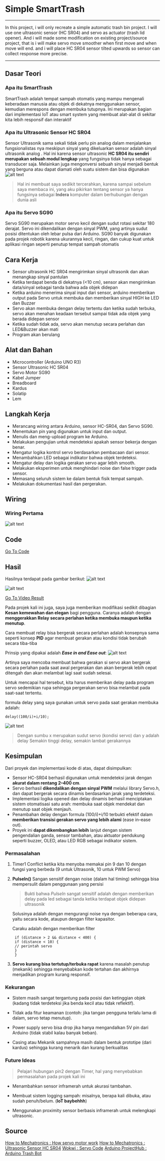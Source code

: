 # Simple SmartTrash
---

In this project, i will only recreate a simple automatic trash bin project. I will use one ultrasonic sensor (HC SR04) and servo as actuator (trash lid opener). And i will made some modification on existing project/source project, that is i will make servo move smoother when first move and when move will end. and i will place HC SR04 sensor tilted upwards so sensor can collect response more precise.

---
## Dasar Teori
### Apa itu SmartTrash
SmartTrash adalah tempat sampah otomatis yang mampu mengenali keberadaan manusia atau objek di dekatnya menggunakan sensor, kemudian merespons dengan membuka tutupnya. Ini merupakan bagian dari implementasi IoT atau smart system yang membuat alat-alat di sekitar kita lebih responsif dan interaktif
### Apa itu Ultrasonic Sensor HC SR04

Sensor Ultrasonik sama sekali tidak perlu pin analog dalam menjalankan fungsionalistas nya meskipun sinyal yang dikeluarkan sensor adalah sinyal ultrasonik analog
. Hal ini karena sensor ultrasonic **HC SR04 itu sendiri merupakan sebuah modul lengkap** yang fungsinya tidak hanya sebagai transducer saja. Melainkan juga mengonversi sebuah sinyal menjadi bentuk yang berguna atau dapat diamati oleh suatu sistem dan bisa digunakan
![alt text](image-1.png)
> Hal ini membuat saya sedikit tercerahkan, karena sampai sebelum saya membaca ini, yang aku pikirkan tentang sensor ya hanya fungsinya sebagai **Indera** komputer dalam berhubungan dengan dunia asli

### Apa itu Servo SG90
Servo SG90 merupakan motor servo kecil dengan sudut rotasi sekitar 180 derajat. Servo ini dikendalikan dengan sinyal PWM, yang artinya sudut posisi ditentukan oleh lebar pulsa dari Arduino. SG90 banyak digunakan pada projek robotik karena ukurannya kecil, ringan, dan cukup kuat untuk aplikasi ringan seperti penutup tempat sampah otomatis

## Cara Kerja
- Sensor ultrasonik HC SR04 mengirimkan sinyal ultrasonik dan akan menangkap sinyal pantulan
- Ketika terdapat benda di dekatnya (<10 cm), sensor akan mengirimkan data/sinyal sebagai tanda bahwa ada objek didepan
- Ketika arduino menerima sinyal input dari sensor, arduino memberikan output pada Servo untuk membuka dan memberikan sinyal HIGH ke LED dan Buzzer
- Servo akan membuka dengan delay tertentu dan ketika sudah terbuka, servo akan menahan keadaan tersebut sampai tidak ada objek yang berada didepan sensor
- Ketika sudah tidak ada, servo akan menutup secara perlahan dan LED&Buzzer akan mati
- Program akan berulang
## Alat dan Bahan
- Microcontroller (Arduino UNO R3)
- Sensor Ultrasonic HC SR04
- Servo Motor SG90
- Kabel Jumper
- Breadboard
- Kardus
- Solatip
- Lem
## Langkah Kerja
- Merancang wiring antara Arduino, sensor HC-SR04, dan Servo SG90.
- Menentukan pin yang digunakan untuk input dan output.
- Menulis dan meng-upload program ke Arduino.
- Melakukan pengujian untuk mendeteksi apakah sensor bekerja dengan benar.
- Mengatur logika kontrol servo berdasarkan pembacaan dari sensor.
- Menambahkan LED sebagai indikator bahwa objek terdeteksi.
- Mengatur delay dan logika gerakan servo agar lebih smooth.
- Melakukan eksperimen untuk menghindari noise dan false trigger pada sensor.
- Memasang seluruh sistem ke dalam bentuk fisik tempat sampah.
- Melakukan dokumentasi hasil dan pergerakan.


## Wiring
### Wiring Pertama
![alt text](image-3.png)
## Code
[Go To Code]()
## Hasil
Hasilnya terdapat pada gambar berikut:
![alt text](<WhatsApp Image 2025-07-17 at 22.07.37_7adb13ac.jpg>)

![alt text](<WhatsApp Image 2025-07-18 at 10.17.55_9ba4ed23.jpg>)

[Go To Video Result](./SmartTrash-result.mp4)

Pada projek kali ini juga, saya juga memberikan modifikasi sedikit dibagian **Kesan kemewahan dan elegan** bagi pengguna. Caranya adalah dengan **menggerakkan Relay secara perlahan ketika membuka maupun ketika menutup**.

Cara membuat relay bisa bergerak secara perlahan adalah konsepnya sama seperti konsep **PID** agar membuat gerakan atau kondisi tidak berubah secara tiba-tiba

Prinsip yang dipakai adalah ***Ease in and Ease out***:
![alt text](image-2.png)

Artinya saya mencoba membuat bahwa gerakan si servo akan bergerak secara perlahan pada saat awal pergerakan dan akan bergerak lebih cepat ditengah dan akan melambat lagi saat sudah selesai.

Untuk mencapai hal tersebut, kita harus memberikan delay pada program servo sedemikian rupa sehingga pergerakan servo bisa melambat pada saat-saat tertentu.

formula delay yang saya gunakan untuk servo pada saat gerakan membuka adalah:

    delay((100/i)+i/10);

![alt text](image-4.png)
> Dengan sumbu x merupakan sudut servo (kondisi servo) dan y adalah delay
Semakin tinggi delay, semakin lambat gerakannya
## Kesimpulan
Dari proyek dan implementasi kode di atas, dapat disimpulkan:
- Sensor HC-SR04 berhasil digunakan untuk mendeteksi jarak dengan **akurat dalam rentang 2–400 cm**.
- Servo berhasil **dikendalikan dengan sinyal PWM** melalui library Servo.h, dan dapat bergerak secara dinamis berdasarkan jarak yang terdeteksi.
- Implementasi logika opened dan delay dinamis berhasil menciptakan sistem otomatisasi satu arah: membuka saat objek mendekat dan menutup saat objek menjauh.
- Penambahan delay dengan formula (100/i)+i/10 terbukti efektif dalam **memberikan transisi gerakan servo yang lebih alami** (ease in–ease out).
- Proyek ini **dapat dikembangkan lebih** lanjut dengan sistem pengendalian ganda, sensor tambahan, atau aktuator pendukung seperti buzzer, OLED, atau LED RGB sebagai indikator sistem.
### Permasalahan
1. Timer1 Conflict ketika kita menyoba memakai pin 9 dan 10 dengan fungsi yang berbeda (9 untuk Ultrasonik, 10 untuk PWM Servo)
2. **PulseIn()** Sangan sensitif dengan noise (dalam hal timing) sehingga bisa mempersulit dalam penggunaan yang persisi
   > Bukti bahwa *PulseIn* sangat sensitif adalah dengan memberikan delay pada led sebagai tanda ketika terdapat objek didepan ultrasonik
   
   Solusinya adalah dengan mengurangi noise nya dengan beberapa cara, yaitu secara kode, ataupun dengan filter kapasitor.

   Caraku adalah dengan memberikan filter
    
        if (distance > 2 && distance < 400) {
        if (distance < 10) {
        // perintah servo
        }
        }

3. **Servo kurang bisa tertutup/terbuka rapat** karena masalah penutup (mekanik) sehingga menyebabkan kode tertahan dan akhirnya menjadikan program kurang responsif.
### Kekurangan
- Sistem masih sangat tergantung pada posisi dan ketinggian objek (kadang tidak terdeteksi jika benda kecil atau tidak reflektif).

- Tidak ada fitur keamanan (contoh: jika tangan pengguna terlalu lama di dalam, servo tetap menutup).

- Power supply servo bisa drop jika hanya mengandalkan 5V pin dari Arduino (tidak stabil kalau banyak beban).
- Casing atau Mekanik sampahnya masih dalam bentuk prototipe (dari kardus) sehingga kurang menarik dan kurang berkualitas
### Future Ideas
> Pelajari hubungan pin2 dengan Timer, hal yang menyebabkan permasalahan pada projek kali ini

- Menambahkan sensor inframerah untuk akurasi tambahan.
- Membuat sistem logging sampah: misalnya, berapa kali dibuka, atau sudah penuh/belum. (**IoT baybehhh**)

- Menggunakan proximity sensor berbasis inframerah untuk melengkapi ultrasonic.

## Source
[How to Mechatronics : How servo motor work](https://howtomechatronics.com/how-it-works/how-servo-motors-work-how-to-control-servos-using-arduino/)
[How to Mechatronics : Ultrasonic Sensor HC SR04](https://howtomechatronics.com/tutorials/arduino/ultrasonic-sensor-hc-sr04/)
[Wokwi : Servo Code](https://wokwi.com/projects/374644935912458241)
[Arduino ProjectHub : Arduino Trash Bot](https://projecthub.arduino.cc/ashraf_minhaj/arduino-trash-bot-auto-openclose-trash-bin-c81eff)